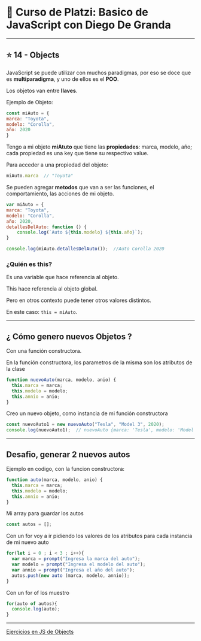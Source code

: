 # :book: Curso de Platzi: Basico de JavaScript con Diego De Granda

---

## :star: 14 - Objects 


JavaScript se puede utilizar con muchos paradigmas, por eso se doce que es **multiparadigma**, y uno de ellos es el **POO**.


Los objetos van entre **llaves**.

Ejemplo de Objeto:

```JavaScript
const miAuto = {
marca: "Toyota",
modelo: "Corolla",
año: 2020
}
```

Tengo a mi objeto **miAtuto** que tiene las **propiedades**: marca, modelo, año; cada propiedad es una key que tiene su respectivo value.

Para acceder a una propiedad del objeto:

```JavaScript
miAuto.marca  // "Toyota"
```

Se pueden agregar **metodos** que van a ser las funciones,  el comportamiento, las acciones de mi objeto.

```JavaScript
var miAuto = {
marca: "Toyota",
modelo: "Corolla",
año: 2020, 
detallesDelAuto: function () {
	console.log(`Auto ${this.modelo} ${this.año}`);
}

console.log(miAuto.detallesDelAuto());  //Auto Corolla 2020
```

###  ¿Quién es this?

Es una variable que hace referencia al objeto. 

This hace referencia al objeto global.

Pero en otros contexto puede tener otros valores distintos.

En este caso: ```this = miAuto```.

---

## ¿ Cómo genero nuevos Objetos ?

Con una función constructora.

En la función constructora, los parametros de la misma son los atributos de la clase

```JavaScript
function nuevoAuto(marca, modelo, anio) {
  this.marca = marca;
  this.modelo = modelo;
  this.annio = anio;
}
```

Creo un nuevo objeto, como instancia de mi función constructora

```JavaSCript
const nuevoAuto1 = new nuevoAuto("Tesla", "Model 3", 2020);
console.log(nuevoAuto1);  // nuevoAuto {marca: 'Tesla', modelo: 'Model 3', annio: 2020}
```

---

## Desafio, generar 2 nuevos autos

Ejemplo en codigo, con la funcion constructora:

```JavaScript
function auto(marca, modelo, anio) {
  this.marca = marca;
  this.modelo = modelo;
  this.annio = anio;
}
```

Mi array para guardar los autos
```JavaScript
const autos = [];
```

Con  un for voy a ir pidiendo los valores de los atributos para cada instancia de mi nuevo auto
```JavaScript
for(let i = 0 ; i < 3 ; i++){
  var marca = prompt("Ingresa la marca del auto");
  var modelo = prompt("Ingresa el modelo del auto");
  var annio = prompt("Ingresa el año del auto");
  autos.push(new auto (marca, modelo, annio));
}
```

Con un for of los muestro
```JavaScript
for(auto of autos){
  console.log(auto);
}
```

---

[Ejercicios en JS de Objects](https://github.com/eugenia1984/curso_platzi_basico_js_diego_de_granda/tree/main/13_objects/objects.js)
